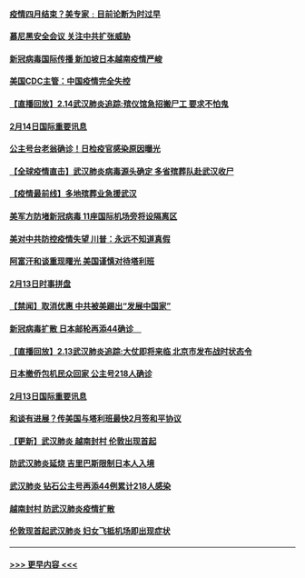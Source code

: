 #### [疫情四月结束？美专家﹕目前论断为时过早](../pages/prog202/a102777248.md?t=02150611) 
#### [慕尼黑安全会议 关注中共扩张威胁](../pages/prog202/a102777254.md?t=02150611) 
#### [新冠病毒国际传播 新加坡日本越南疫情严峻](../pages/prog202/a102777245.md?t=02150611) 
#### [美国CDC主管：中国疫情完全失控](../pages/prog202/a102777236.md?t=02150611) 
#### [【直播回放】2.14武汉肺炎追踪:殡仪馆急招搬尸工 要求不怕鬼](../pages/prog202/a102777141.md?t=02150611) 
#### [2月14日国际重要讯息](../pages/prog202/a102777073.md?t=02150611) 
#### [公主号台老翁确诊！日检疫官感染原因曝光](../pages/prog202/a102777075.md?t=02150611) 
#### [【全球疫情直击】武汉肺炎病毒源头确定 多省殡葬队赴武汉收尸](../pages/prog202/a102777026.md?t=02150611) 
#### [【疫情最前线】多地殡葬业急援武汉](../pages/prog202/a102776986.md?t=02150611) 
#### [美军方防堵新冠病毒 11座国际机场旁将设隔离区](../pages/prog202/a102776870.md?t=02150611) 
#### [美对中共防控疫情失望 川普：永远不知道真假](../pages/prog202/a102776836.md?t=02150611) 
#### [阿富汗和谈重现曙光 美国谨慎对待塔利班](../pages/prog202/a102776748.md?t=02150611) 
#### [2月13日时事拼盘](../pages/prog202/a102776689.md?t=02150611) 
#### [【禁闻】取消优惠 中共被美踢出“发展中国家”](../pages/prog202/a102776670.md?t=02150611) 
#### [新冠病毒扩散 日本邮轮再添44确诊　](../pages/prog202/a102776518.md?t=02150611) 
#### [【直播回放】2.13武汉肺炎追踪:大仗即将来临 北京市发布战时状态令](../pages/prog202/a102776399.md?t=02150611) 
#### [日本撤侨包机民众回家 公主号218人确诊](../pages/prog202/a102776346.md?t=02150611) 
#### [2月13日国际重要讯息](../pages/prog202/a102776339.md?t=02150611) 
#### [和谈有进展？传美国与塔利班最快2月签和平协议](../pages/prog202/a102776291.md?t=02150611) 
#### [【更新】武汉肺炎 越南封村 伦敦出现首起](../pages/prog202/a102770740.md?t=02150611) 
#### [防武汉肺炎延烧 吉里巴斯限制日本人入境](../pages/prog202/a102776276.md?t=02150611) 
#### [武汉肺炎 钻石公主号再添44例累计218人感染](../pages/prog202/a102776089.md?t=02150611) 
#### [越南封村 防武汉肺炎疫情扩散](../pages/prog202/a102776214.md?t=02150611) 
#### [伦敦现首起武汉肺炎 妇女飞抵机场即出现症状](../pages/prog202/a102776031.md?t=02150611) 

----
#### [ >>> 更早内容 <<< ](../indexes/prog202-earlier.md)
